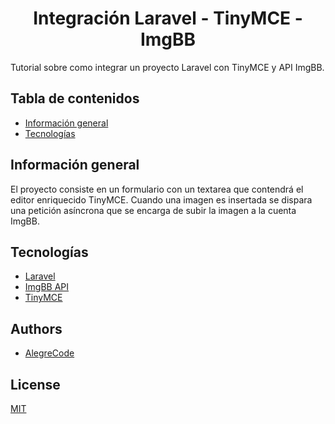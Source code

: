 
<center><h1> Integración Laravel - TinyMCE - ImgBB </h1> </center>

Tutorial sobre como integrar un proyecto Laravel con TinyMCE y API ImgBB.


## Tabla de contenidos

* [Información general](#información-general)
* [Tecnologías](#tecnologías)


## Información general

El proyecto consiste en un formulario con un textarea que contendrá el editor enriquecido
 TinyMCE. Cuando una imagen es insertada se dispara una petición asíncrona que se encarga
 de subir la imagen a la cuenta ImgBB.

## Tecnologías

* [Laravel](https://laravel.com)
* [ImgBB API](https://imgbb.com)
* [TinyMCE](https://www.tiny.cloud/)

## Authors

- [AlegreCode](https://github.com/AlegreCode)


## License

[MIT](https://choosealicense.com/licenses/mit/)

